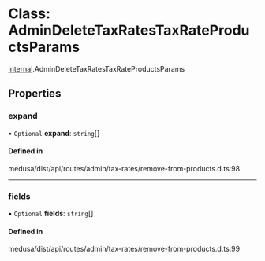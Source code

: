 # Class: AdminDeleteTaxRatesTaxRateProductsParams

[internal](../modules/internal-27.md).AdminDeleteTaxRatesTaxRateProductsParams

## Properties

### expand

• `Optional` **expand**: `string`[]

#### Defined in

medusa/dist/api/routes/admin/tax-rates/remove-from-products.d.ts:98

___

### fields

• `Optional` **fields**: `string`[]

#### Defined in

medusa/dist/api/routes/admin/tax-rates/remove-from-products.d.ts:99
